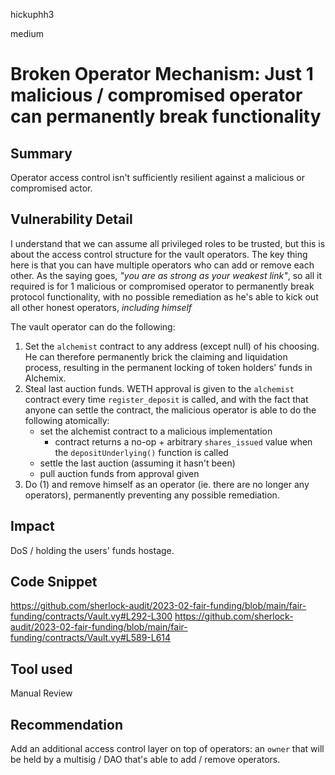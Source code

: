 hickuphh3

medium

# Broken Operator Mechanism: Just 1 malicious / compromised operator can permanently break functionality

## Summary
Operator access control isn't sufficiently resilient against a malicious or compromised actor.

## Vulnerability Detail
I understand that we can assume all privileged roles to be trusted, but this is about the access control structure for the vault operators. The key thing here is that you can have multiple operators who can add or remove each other. As the saying goes, _"you are as strong as your weakest link"_, so all it required is for 1 malicious or compromised operator to permanently break protocol functionality, with no possible remediation as he's able to kick out all other honest operators, _including himself_

The vault operator can do the following:
1) Set the `alchemist` contract to any address (except null) of his choosing. He can therefore permanently brick the claiming and liquidation process, resulting in the permanent locking of token holders' funds in Alchemix.
2) Steal last auction funds. WETH approval is given to the `alchemist` contract every time `register_deposit` is called, and with the fact that anyone can settle the contract, the malicious operator is able to do the following atomically:
    - set the alchemist contract to a malicious implementation
       - contract returns a no-op + arbitrary `shares_issued` value when the `depositUnderlying()` function is called
    - settle the last auction (assuming it hasn't been)
    - pull auction funds from approval given
3) Do (1) and remove himself as an operator (ie. there are no longer any operators), permanently preventing any possible remediation.

## Impact
DoS / holding the users' funds hostage.

## Code Snippet
https://github.com/sherlock-audit/2023-02-fair-funding/blob/main/fair-funding/contracts/Vault.vy#L292-L300
https://github.com/sherlock-audit/2023-02-fair-funding/blob/main/fair-funding/contracts/Vault.vy#L589-L614

## Tool used
Manual Review

## Recommendation
Add an additional access control layer on top of operators: an `owner` that will be held by a multisig / DAO that's able to add / remove operators. 